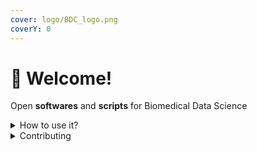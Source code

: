 ```yaml
---
cover: logo/BDC_logo.png
coverY: 0
---
```


# 👋 Welcome!

Open **softwares** and **scripts** for Biomedical Data Science

<details>

<summary>How to use it?</summary>

Follow the steps in [Access the Biomedical Data Center](ku-leuven-users/first\_time\_use.md).

</details>

<details>

<summary>Contributing</summary>

If you want to contribute changes, start a new change request and submit it for review.

</details>
